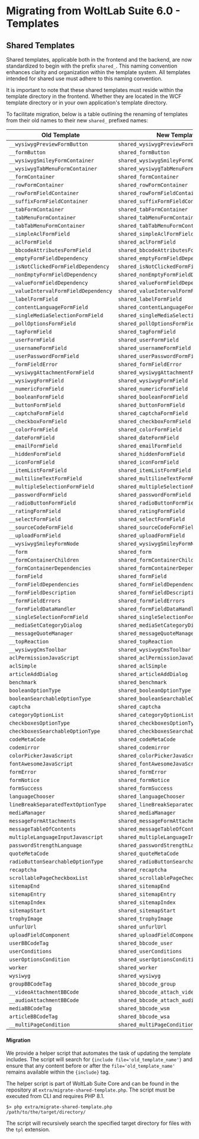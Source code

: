 # Migrating from WoltLab Suite 6.0 - Templates

## Shared Templates

Shared templates, applicable both in the frontend and the backend, are now standardized to begin with the
prefix `shared_`.
This naming convention enhances clarity and organization within the template system. All templates intended for shared
use must adhere to this naming convention.

It is important to note that these shared templates must reside within the template directory in the frontend. Whether
they are located in the WCF template directory or in your own application's template directory.

To facilitate migration, below is a table outlining the renaming of templates from their old names to their
new `shared_` prefixed names:

| Old Template                         | New Template                              |
|--------------------------------------|-------------------------------------------|
| `__wysiwygPreviewFormButton`         | `shared_wysiwygPreviewFormButton`         |
| `__formButton`                       | `shared_formButton`                       |
| `__wysiwygSmileyFormContainer`       | `shared_wysiwygSmileyFormContainer`       |
| `__wysiwygTabMenuFormContainer`      | `shared_wysiwygTabMenuFormContainer`      |
| `__formContainer`                    | `shared_formContainer`                    |
| `__rowFormContainer`                 | `shared_rowFormContainer`                 |
| `__rowFormFieldContainer`            | `shared_rowFormFieldContainer`            |
| `__suffixFormFieldContainer`         | `shared_suffixFormFieldContainer`         |
| `__tabFormContainer`                 | `shared_tabFormContainer`                 |
| `__tabMenuFormContainer`             | `shared_tabMenuFormContainer`             |
| `__tabTabMenuFormContainer`          | `shared_tabTabMenuFormContainer`          |
| `__simpleAclFormField`               | `shared_simpleAclFormField`               |
| `__aclFormField`                     | `shared_aclFormField`                     |
| `__bbcodeAttributesFormField`        | `shared_bbcodeAttributesFormField`        |
| `__emptyFormFieldDependency`         | `shared_emptyFormFieldDependency`         |
| `__isNotClickedFormFieldDependency`  | `shared_isNotClickedFormFieldDependency`  |
| `__nonEmptyFormFieldDependency`      | `shared_nonEmptyFormFieldDependency`      |
| `__valueFormFieldDependency`         | `shared_valueFormFieldDependency`         |
| `__valueIntervalFormFieldDependency` | `shared_valueIntervalFormFieldDependency` |
| `__labelFormField`                   | `shared_labelFormField`                   |
| `__contentLanguageFormField`         | `shared_contentLanguageFormField`         |
| `__singleMediaSelectionFormField`    | `shared_singleMediaSelectionFormField`    |
| `__pollOptionsFormField`             | `shared_pollOptionsFormField`             |
| `__tagFormField`                     | `shared_tagFormField`                     |
| `__userFormField`                    | `shared_userFormField`                    |
| `__usernameFormField`                | `shared_usernameFormField`                |
| `__userPasswordFormField`            | `shared_userPasswordFormField`            |
| `__formFieldError`                   | `shared_formFieldError`                   |
| `__wysiwygAttachmentFormField`       | `shared_wysiwygAttachmentFormField`       |
| `__wysiwygFormField`                 | `shared_wysiwygFormField`                 |
| `__numericFormField`                 | `shared_numericFormField`                 |
| `__booleanFormField`                 | `shared_booleanFormField`                 |
| `__buttonFormField`                  | `shared_buttonFormField`                  |
| `__captchaFormField`                 | `shared_captchaFormField`                 |
| `__checkboxFormField`                | `shared_checkboxFormField`                |
| `__colorFormField`                   | `shared_colorFormField`                   |
| `__dateFormField`                    | `shared_dateFormField`                    |
| `__emailFormField`                   | `shared_emailFormField`                   |
| `__hiddenFormField`                  | `shared_hiddenFormField`                  |
| `__iconFormField`                    | `shared_iconFormField`                    |
| `__itemListFormField`                | `shared_itemListFormField`                |
| `__multilineTextFormField`           | `shared_multilineTextFormField`           |
| `__multipleSelectionFormField`       | `shared_multipleSelectionFormField`       |
| `__passwordFormField`                | `shared_passwordFormField`                |
| `__radioButtonFormField`             | `shared_radioButtonFormField`             |
| `__ratingFormField`                  | `shared_ratingFormField`                  |
| `__selectFormField`                  | `shared_selectFormField`                  |
| `__sourceCodeFormField`              | `shared_sourceCodeFormField`              |
| `__uploadFormField`                  | `shared_uploadFormField`                  |
| `__wysiwygSmileyFormNode`            | `shared_wysiwygSmileyFormNode`            |
| `__form`                             | `shared_form`                             |
| `__formContainerChildren`            | `shared_formContainerChildren`            |
| `__formContainerDependencies`        | `shared_formContainerDependencies`        |
| `__formField`                        | `shared_formField`                        |
| `__formFieldDependencies`            | `shared_formFieldDependencies`            |
| `__formFieldDescription`             | `shared_formFieldDescription`             |
| `__formFieldErrors`                  | `shared_formFieldErrors`                  |
| `__formFieldDataHandler`             | `shared_formFieldDataHandler`             |
| `__singleSelectionFormField`         | `shared_singleSelectionFormField`         |
| `__mediaSetCategoryDialog`           | `shared_mediaSetCategoryDialog`           |
| `__messageQuoteManager`              | `shared_messageQuoteManager`              |
| `__topReaction`                      | `shared_topReaction`                      |
| `__wysiwygCmsToolbar`                | `shared_wysiwygCmsToolbar`                |
| `aclPermissionJavaScript`            | `shared_aclPermissionJavaScript`          |
| `aclSimple`                          | `shared_aclSimple`                        |
| `articleAddDialog`                   | `shared_articleAddDialog`                 |
| `benchmark`                          | `shared_benchmark`                        |
| `booleanOptionType`                  | `shared_booleanOptionType`                |
| `booleanSearchableOptionType`        | `shared_booleanSearchableOptionType`      |
| `captcha`                            | `shared_captcha`                          |
| `categoryOptionList`                 | `shared_categoryOptionList`               |
| `checkboxesOptionType`               | `shared_checkboxesOptionType`             |
| `checkboxesSearchableOptionType`     | `shared_checkboxesSearchableOptionType`   |
| `codeMetaCode`                       | `shared_codeMetaCode`                     |
| `codemirror`                         | `shared_codemirror`                       |
| `colorPickerJavaScript`              | `shared_colorPickerJavaScript`            |
| `fontAwesomeJavaScript`              | `shared_fontAwesomeJavaScript`            |
| `formError`                          | `shared_formError`                        |
| `formNotice`                         | `shared_formNotice`                       |
| `formSuccess`                        | `shared_formSuccess`                      |
| `languageChooser`                    | `shared_languageChooser`                  |
| `lineBreakSeparatedTextOptionType`   | `shared_lineBreakSeparatedTextOptionType` |
| `mediaManager`                       | `shared_mediaManager`                     |
| `messageFormAttachments`             | `shared_messageFormAttachments`           |
| `messageTableOfContents`             | `shared_messageTableOfContents`           |
| `multipleLanguageInputJavascript`    | `shared_multipleLanguageInputJavascript`  |
| `passwordStrengthLanguage`           | `shared_passwordStrengthLanguage`         |
| `quoteMetaCode`                      | `shared_quoteMetaCode`                    |
| `radioButtonSearchableOptionType`    | `shared_radioButtonSearchableOptionType`  |
| `recaptcha`                          | `shared_recaptcha`                        |
| `scrollablePageCheckboxList`         | `shared_scrollablePageCheckboxList`       |
| `sitemapEnd`                         | `shared_sitemapEnd`                       |
| `sitemapEntry`                       | `shared_sitemapEntry`                     |
| `sitemapIndex`                       | `shared_sitemapIndex`                     |
| `sitemapStart`                       | `shared_sitemapStart`                     |
| `trophyImage`                        | `shared_trophyImage`                      |
| `unfurlUrl`                          | `shared_unfurlUrl`                        |
| `uploadFieldComponent`               | `shared_uploadFieldComponent`             |
| `userBBCodeTag`                      | `shared_bbcode_user`                      |
| `userConditions`                     | `shared_userConditions`                   |
| `userOptionsCondition`               | `shared_userOptionsCondition`             |
| `worker`                             | `shared_worker`                           |
| `wysiwyg`                            | `shared_wysiwyg`                          |
| `groupBBCodeTag`                     | `shared_bbcode_group`                     |
| `__videoAttachmentBBCode`            | `shared_bbcode_attach_video`              |
| `__audioAttachmentBBCode`            | `shared_bbcode_attach_audio`              |
| `mediaBBCodeTag`                     | `shared_bbcode_wsm`                       |
| `articleBBCodeTag`                   | `shared_bbcode_wsa`                       |
| `__multiPageCondition`               | `shared_multiPageCondition`               |

#### Migration

We provide a helper script that automates the task of updating the template includes. The script will search
for `{include file='old_template_name'}` and ensure that any content before or after
the `file='old_template_name'` remains available within the `{include}` tag.

The helper script is part of WoltLab Suite Core and can be found in the repository
at `extra/migrate-shared-template.php`. The script must be executed from CLI and requires PHP 8.1.

```shell
$> php extra/migrate-shared-template.php /path/to/the/target/directory/
```

The script will recursively search the specified target directory for files with the `tpl` extension.

